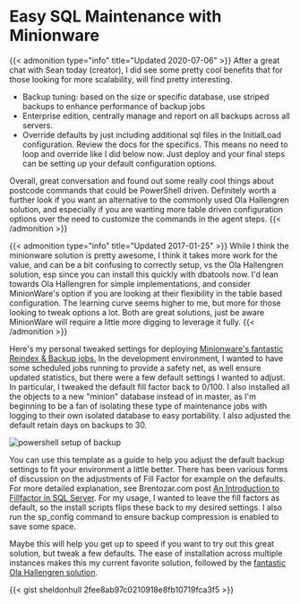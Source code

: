 # Easy SQL Maintenance with Minionware


{{&lt; admonition type=&#34;info&#34; title=&#34;Updated 2020-07-06&#34; &gt;}}
After a great chat with Sean today (creator), I did see some pretty cool benefits that for those looking for more scalability, will find pretty interesting.

* Backup tuning: based on the size or specific database, use striped backups to enhance performance of backup jobs
* Enterprise edition, centrally manage and report on all backups across all servers.
* Override defaults by just including additional sql files in the InitialLoad configuration. Review the docs for the specifics. This means no need to loop and override like I did below now. Just deploy and your final steps can be setting up your default configuration options.

Overall, great conversation and found out some really cool things about postcode commands that could be PowerShell driven. Definitely worth a further look if you want an alternative to the commonly used Ola Hallengren solution, and especially if you are wanting more table driven configuration options over the need to customize the commands in the agent steps.
{{&lt; /admonition &gt;}}

{{&lt; admonition type=&#34;info&#34; title=&#34;Updated 2017-01-25&#34; &gt;}}
While I think the minionware solution is pretty awesome, I think it takes more work for the value, and can be a bit confusing to correctly setup, vs the Ola Hallengren solution, esp since you can install this quickly with dbatools now.
I&#39;d lean towards Ola Hallengren for simple implementations, and consider MinionWare&#39;s option if you are looking at their flexibility in the table based configuration.
The learning curve seems higher to me, but more for those looking to tweak options a lot. Both are great solutions, just be aware MinionWare will require a little more digging to leverage it fully.
{{&lt; /admonition &gt;}}

Here&#39;s my personal tweaked settings for deploying [Minionware&#39;s fantastic Reindex &amp; Backup jobs.](http://bit.ly/2e8aE8g) In the development environment, I wanted to have some scheduled jobs running to provide a safety net, as well ensure updated statistics, but there were a few default settings I wanted to adjust.
In particular, I tweaked the default fill factor back to 0/100. I also installed all the objects to a new &#34;minion&#34; database instead of in master, as I&#39;m beginning to be a fan of isolating these type of maintenance jobs with logging to their own isolated database to easy portability.
I also adjusted the default retain days on backups to 30.

![powershell setup of backup](/images/2016-10-10_10-02-32.png)

You can use this template as a guide to help you adjust the default backup settings to fit your environment a little better.
There has been various forms of discussion on the adjustments of Fill Factor for example on the defaults.
For more detailed explanation, see Brentozar.com post [An Introduction to Fillfactor in SQL Server](http://bit.ly/2e8c2rq).
For my usage, I wanted to leave the fill factors as default, so the install scripts flips these back to my desired settings.
I also run the sp_config command to ensure backup compression is enabled to save some space.

Maybe this will help you get up to speed if you want to try out this great solution, but tweak a few defaults.
The ease of installation across multiple instances makes this my current favorite solution, followed by the [fantastic Ola Hallengren solution](http://bit.ly/2e8d9qW).

{{&lt; gist sheldonhull  2fee8ab97c0210918e8fb10719fca3f5 &gt;}}

